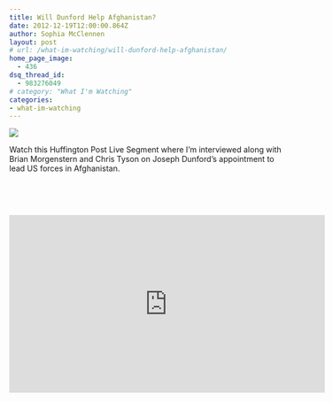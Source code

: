 ```yaml
---
title: Will Dunford Help Afghanistan?
date: 2012-12-19T12:00:00.864Z
author: Sophia McClennen
layout: post
# url: /what-im-watching/will-dunford-help-afghanistan/
home_page_image:
  - 436
dsq_thread_id:
  - 983276049
# category: "What I'm Watching"
categories: 
- what-im-watching
---
```


![](/uploads/Screen-Shot-2012-12-19-at-6.02.02-PM.png)

Watch this Huffington Post Live Segment where I’m interviewed along with Brian Morgenstern and Chris Tyson on Joseph Dunford’s appointment to lead US forces in Afghanistan.

&nbsp;

&nbsp;

<iframe src="https://embed.live.huffingtonpost.com/HPLEmbedPlayer/?segmentId=50be4d11fe344454290003e6&autoPlay=false" width="570" height="321" frameBorder="0" scrollable="no"></iframe>
